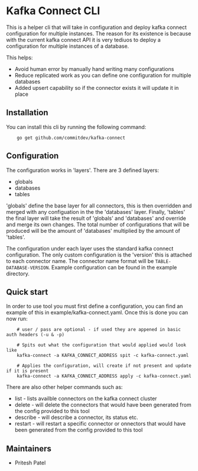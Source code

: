 # Kafka Connect CLI

This is a helper cli that will take in configuration and deploy kafka connect configuration for multiple instances. The reason for its existence is because with the current kafka connect API it is very tediuos to deploy a configuration for multiple instances of a database.

This helps:
* Avoid human error by manually hand writing many configurations
* Reduce replicated work as you can define one configuration for multiple databases
* Added upsert capability so if the connector exists it will update it in place

## Installation

You can install this cli by running the following command:
```
    go get github.com/commitdev/kafka-connect
```

## Configuration
The configuration works in 'layers'. There are 3 defined layers:
* globals
* databases
* tables

'globals' define the base layer for all connectors, this is then overridden and merged with any configuation in the the 'databases' layer. Finally, 'tables' the final layer will take the result of 'globals' and 'databases' and override and merge its own changes. The total number of configurations that will be produced will be  the amount of 'databases' multiplied by the amount of 'tables'.

The configuration under each layer uses the standard kafka connect configuration. The only custom configuration is the 'version' this is attached to each connector name. The connector name format will be `TABLE-DATABASE-VERSION`. Example configuration can be found in the example directory.

## Quick start
In order to use tool you must first define a configuration, you can find an example of this in example/kafka-connect.yaml. Once this is done you can now run:
```
    # user / pass are optional - if used they are appened in basic auth headers (-u & -p)

    # Spits out what the configuration that would applied would look like
    kafka-connect -a KAFKA_CONNECT_ADDRESS spit -c kafka-connect.yaml

    # Applies the configuration, will create if not present and update if it is present
    kafka-connect -a KAFKA_CONNECT_ADDRESS apply -c kafka-connect.yaml
```

There are also other helper commands such as:
* list - lists availble connectors on the kafka connect cluster
* delete - will delete the connectors that would have been generated from the config provided to this tool
* describe - will describe a connector, its status etc.
* restart - will restart a specific connector or onnectors that would have been generated from the config provided to this tool

## Maintainers
* Pritesh Patel
